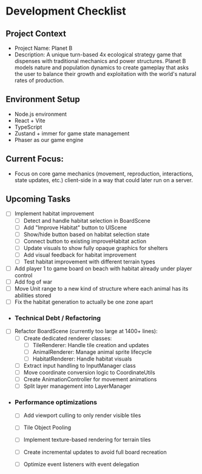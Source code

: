 # Development Checklist

## Project Context
- Project Name: Planet B
- Description: A unique turn-based 4x ecological strategy game that dispenses with traditional mechanics and power structures. Planet B models nature and population dynamics to create gameplay that asks the user to balance their growth and exploitation with the world's natural rates of production. 

## Environment Setup
- Node.js environment
- React + Vite
- TypeScript
- Zustand + immer for game state management
- Phaser as our game engine

## Current Focus:
- Focus on core game mechanics (movement, reproduction, interactions, state updates, etc.) client-side in a way that could later run on a server. 

## Upcoming Tasks
- [ ] Implement habitat improvement
  - [ ] Detect and handle habitat selection in BoardScene
  - [ ] Add "Improve Habitat" button to UIScene
  - [ ] Show/hide button based on habitat selection state
  - [ ] Connect button to existing improveHabitat action
  - [ ] Update visuals to show fully opaque graphics for shelters
  - [ ] Add visual feedback for habitat improvement
  - [ ] Test habitat improvement with different terrain types
- [ ] Add player 1 to game board on beach with habitat already under player control
- [ ] Add fog of war
- [ ] Move Unit range to a new kind of structure where each animal has its abilities stored
- [ ] Fix the habitat generation to actually be one zone apart

- ### Technical Debt / Refactoring
- [ ] Refactor BoardScene (currently too large at 1400+ lines):
  - [ ] Create dedicated renderer classes:
    - [ ] TileRenderer: Handle tile creation and updates
    - [ ] AnimalRenderer: Manage animal sprite lifecycle
    - [ ] HabitatRenderer: Handle habitat visuals 
  - [ ] Extract input handling to InputManager class
  - [ ] Move coordinate conversion logic to CoordinateUtils
  - [ ] Create AnimationController for movement animations
  - [ ] Split layer management into LayerManager

- ### Performance optimizations
  - [ ] Add viewport culling to only render visible tiles
  - [ ] Tile Object Pooling
  - [ ] Implement texture-based rendering for terrain tiles
  - [ ] Create incremental updates to avoid full board recreation
  - [ ] Optimize event listeners with event delegation

